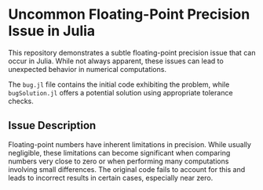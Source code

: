 # Uncommon Floating-Point Precision Issue in Julia

This repository demonstrates a subtle floating-point precision issue that can occur in Julia.  While not always apparent, these issues can lead to unexpected behavior in numerical computations.

The `bug.jl` file contains the initial code exhibiting the problem, while `bugSolution.jl` offers a potential solution using appropriate tolerance checks.

## Issue Description

Floating-point numbers have inherent limitations in precision.  While usually negligible, these limitations can become significant when comparing numbers very close to zero or when performing many computations involving small differences. The original code fails to account for this and leads to incorrect results in certain cases, especially near zero.